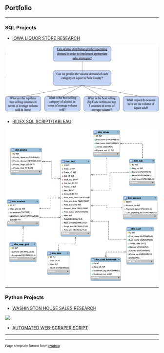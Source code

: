 ## Portfolio

---

### SQL Projects

- [IOWA LIQUOR STORE RESEARCH](/sample_page)
<img src="/images/Picture_iowaLiquorStore.PNG"/>


- [RIDEX SQL SCRIPT/TABLEAU](/pdf/sample_presentation.pdf)
<img src="/images/ridex.PNG?raw=true"/>

---


### Python Projects

- [WASHINGTON HOUSE SALES RESEARCH](http://example.com/)
<img src="github.com/chidinzerem/chidinzerem.github.io/blob/master/images/Picture_HouseSales.PNG"/>

- [AUTOMATED WEB-SCRAPER SCRIPT ](http://example.com/)



---




---
<p style="font-size:11px">Page template forked from <a href="https://github.com/evanca/quick-portfolio">evanca</a></p>
<!-- Remove above link if you don't want to attibute -->
